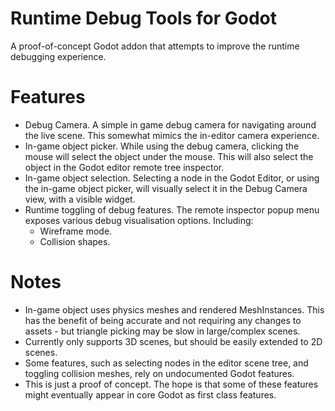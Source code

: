 # Runtime Debug Tools for Godot
A proof-of-concept Godot addon that attempts to improve the runtime debugging
experience.

# Features
- Debug Camera. A simple in game debug camera for navigating around the live
  scene. This somewhat mimics the in-editor camera experience.
- In-game object picker. While using the debug camera, clicking the mouse will
  select the object under the mouse. This will also select the object in the
  Godot editor remote tree inspector.
- In-game object selection. Selecting a node in the Godot Editor, or using the
  in-game object picker, will visually select it in the Debug Camera view, with
  a visible widget.
- Runtime toggling of debug features. The remote inspector popup menu exposes
  various debug visualisation options. Including:
  - Wireframe mode.
  - Collision shapes.
  
 
# Notes
- In-game object uses physics meshes and rendered MeshInstances. This has the
  benefit of being accurate and not requiring any changes to assets - but
  triangle picking may be slow in large/complex scenes.
- Currently only supports 3D scenes, but should be easily extended to 2D scenes.
- Some features, such as selecting nodes in the editor scene tree, and toggling
  collision meshes, rely on undocumented Godot features.
- This is just a proof of concept. The hope is that some of these features might
  eventually appear in core Godot as first class features.
 
